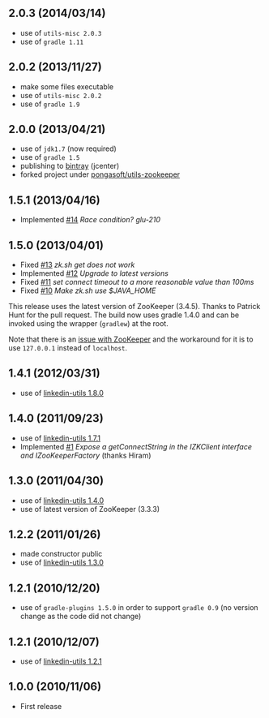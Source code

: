 2.0.3 (2014/03/14)
------------------
* use of `utils-misc 2.0.3`
* use of `gradle 1.11`

2.0.2 (2013/11/27)
------------------
* make some files executable
* use of `utils-misc 2.0.2`
* use of `gradle 1.9`

2.0.0 (2013/04/21)
------------------
* use of `jdk1.7` (now required)
* use of `gradle 1.5`
* publishing to [bintray](https://bintray.com/pkg/show/general/pongasoft/binaries/utils-zookeeper) (jcenter)
* forked project under [pongasoft/utils-zookeeper](https://github.com/pongasoft/utils-zookeeper)

1.5.1 (2013/04/16)
------------------
* Implemented [#14](https://github.com/linkedin/linkedin-zookeeper/issues/14) _Race condition? glu-210_

1.5.0 (2013/04/01)
------------------
* Fixed [#13](https://github.com/linkedin/linkedin-zookeeper/issues/13) _zk.sh get does not work_
* Implemented [#12](https://github.com/linkedin/linkedin-zookeeper/issues/12) _Upgrade to latest versions_
* Fixed [#11](https://github.com/linkedin/linkedin-zookeeper/issues/11) _set connect timeout to a more reasonable value than 100ms_
* Fixed [#10](https://github.com/linkedin/linkedin-zookeeper/issues/10) _Make zk.sh use $JAVA\_HOME_

This release uses the latest version of ZooKeeper (3.4.5). Thanks to Patrick Hunt for the pull request. The build now uses gradle 1.4.0 and can be invoked using the wrapper (``gradlew``) at the root.

Note that there is an [issue with ZooKeeper](https://issues.apache.org/jira/browse/ZOOKEEPER-1661) and the workaround for it is to use ``127.0.0.1`` instead of ``localhost``.

1.4.1 (2012/03/31)
------------------
* use of [linkedin-utils 1.8.0](https://github.com/linkedin/linkedin-utils/tree/v1.8.0)

1.4.0 (2011/09/23)
------------------
* use of [linkedin-utils 1.7.1](https://github.com/linkedin/linkedin-utils/tree/v1.7.1)
* Implemented [#1](https://github.com/linkedin/linkedin-zookeeper/issues/1) _Expose a getConnectString in the IZKClient interface and IZooKeeperFactory_ (thanks Hiram)

1.3.0 (2011/04/30)
------------------
* use of [linkedin-utils 1.4.0](https://github.com/linkedin/linkedin-utils/tree/v1.4.0)
* use of latest version of ZooKeeper (3.3.3)

1.2.2 (2011/01/26)
------------------
* made constructor public
* use of [linkedin-utils 1.3.0](https://github.com/linkedin/linkedin-utils/tree/v1.3.0)

1.2.1 (2010/12/20)
------------------
* use of `gradle-plugins 1.5.0` in order to support `gradle 0.9` (no version change as the code did not change)

1.2.1 (2010/12/07)
------------------
* use of [linkedin-utils 1.2.1](https://github.com/linkedin/linkedin-utils/tree/REL_1.2.1)

1.0.0 (2010/11/06)
------------------
* First release